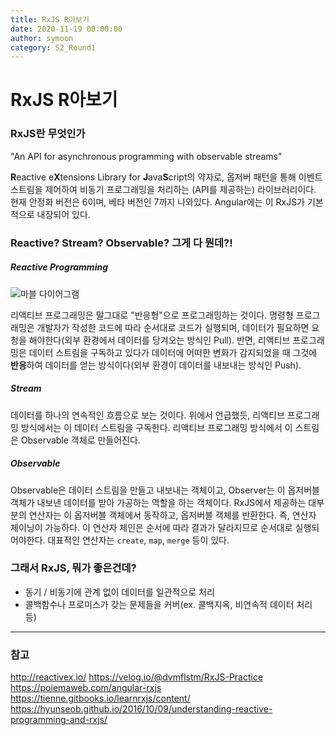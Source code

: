 ```yaml
---
title: RxJS R아보기
date: 2020-11-19 00:00:00
author: symoon
category: S2_Round1
---
```



# RxJS R아보기


### RxJS란 무엇인가

"An API for asynchronous programming with observable streams"

**R**eactive e**X**tensions Library for **J**ava**S**cript의 약자로, 옵저버 패턴을 통해 이벤트 스트림을 제어하여 비동기 프로그래밍을 처리하는 (API를 제공하는) 라이브러리이다. 현재 안정화 버전은 6이며, 베타 버전인 7까지 나와있다. Angular에는 이 RxJS가 기본적으로 내장되어 있다.


### Reactive? Stream? Observable? 그게 다 뭔데?!

##### Reactive Programming

![마블 다이어그램](https://poiemaweb.com/img/observable-map.png "이미지 출처: https://poiemaweb.com/angular-rxjs")

리액티브 프로그래밍은 말그대로 "반응형"으로 프로그래밍하는 것이다. 
명령형 프로그래밍은 개발자가 작성한 코드에 따라 순서대로 코드가 실행되며, 데이터가 필요하면 요청을 해야한다(외부 환경에서 데이터를 당겨오는 방식인 Pull). 반면, 리액티브 프로그래밍은 데이터 스트림을 구독하고 있다가 데이터에 어떠한 변화가 감지되었을 때 그것에 **반응**하여 데이터를 얻는 방식이다(외부 환경이 데이터를 내보내는 방식인 Push). 

##### Stream
데이터를 하나의 연속적인 흐름으로 보는 것이다. 위에서 언급했듯, 리액티브 프로그래밍 방식에서는 이 데이터 스트림을 구독한다. 리액티브 프로그래밍 방식에서 이 스트림은 Observable 객체로 만들어진다.

##### Observable
Observable은 데이터 스트림을 만들고 내보내는 객체이고, Observer는 이 옵저버블 객체가 내보낸 데이터를 받아 가공하는 역할을 하는 객체이다. 
RxJS에서 제공하는 대부분의 연산자는 이 옵저버블 객체에서 동작하고, 옵저버블 객체를 반환한다. 즉, 연산자 체이닝이 가능하다. 이 연산자 체인은 순서에 따라 결과가 달라지므로 순서대로 실행되어야한다. 
대표적인 연산자는 `create`, `map`, `merge` 등이 있다. 


### 그래서 RxJS, 뭐가 좋은건데?
* 동기 / 비동기에 관계 없이 데이터를 일관적으로 처리
* 콜백함수나 프로미스가 갖는 문제들을 커버(ex. 콜백지옥, 비연속적 데이터 처리 등)


---
### 참고

http://reactivex.io/
https://velog.io/@dvmflstm/RxJS-Practice
https://poiemaweb.com/angular-rxjs
https://tienne.gitbooks.io/learnrxjs/content/
https://hyunseob.github.io/2016/10/09/understanding-reactive-programming-and-rxjs/
